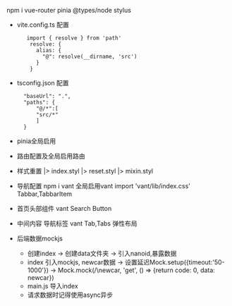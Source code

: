 npm i vue-router pinia @types/node stylus

- vite.config.ts 配置

  ```
     import { resolve } from 'path'
      resolve: {
        alias: {
          "@": resolve(__dirname, 'src')
        }
      }
  ```

- tsconfig.json 配置

  ```
    "baseUrl": ".",
    "paths": {
        "@/*":[
        "src/*"
        ]
    }
  ```
- pinia全局启用

- 路由配置及全局启用路由

- 样式重置
  |> index.styl
  |> reset.styl
  |> mixin.styl


- 导航配置
  npm i vant 全局启用vant 
  import 'vant/lib/index.css'
  Tabbar,TabbarItem

- 首页头部组件
  vant Search Button

- 中间内容
  导航标签 vant Tab,Tabs
  弹性布局

- 后端数据mockjs
  - 创建index -> 创建data文件夹 -> 引入nanoid,暴露数据
  - index 
    引入mockjs, newcar数据 -> 设置延迟Mock.setup({timeout:'50-1000'}) ->
    Mock.mock(\/\newcar\, 'get', () => {return code: 0, data: newcar})
  - main.js 导入index
  - 请求数据时记得使用async异步
  
